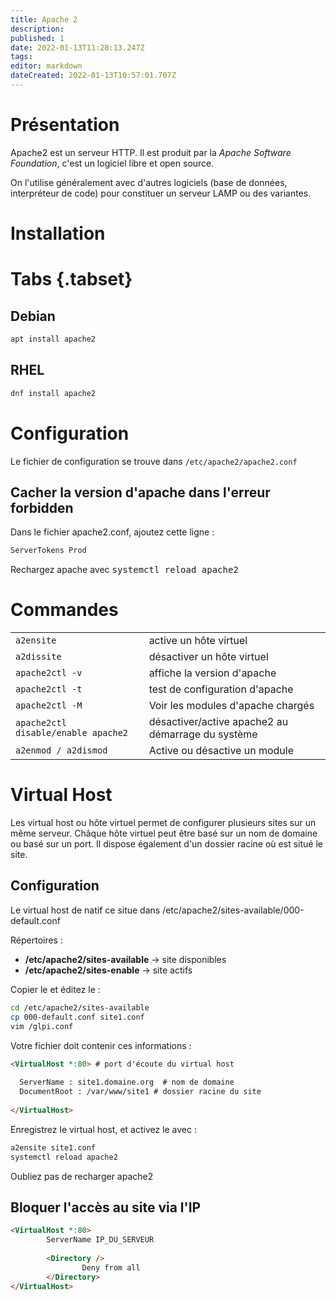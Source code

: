 ```yaml
---
title: Apache 2
description: 
published: 1
date: 2022-01-13T11:28:13.247Z
tags: 
editor: markdown
dateCreated: 2022-01-13T10:57:01.707Z
---
```


# Présentation
Apache2 est un serveur HTTP. Il est produit par la *Apache Software Foundation*, c'est un logiciel libre et open source.
 
On l'utilise généralement avec d'autres logiciels (base de données, interpréteur de code) pour constituer un serveur LAMP ou des variantes.
 
# Installation
# Tabs {.tabset}
## Debian
```bash
apt install apache2
```
 
## RHEL
```bash
dnf install apache2
```
# Configuration
Le fichier de configuration se trouve dans `/etc/apache2/apache2.conf`
 
## Cacher la version d'apache dans l'erreur forbidden
Dans le fichier apache2.conf, ajoutez cette ligne :
```bash
ServerTokens Prod
```
Rechargez apache avec <kbd>systemctl reload apache2</kbd>
 
 
# Commandes
|     |     |
| --- | --- |
| `a2ensite` | active un hôte virtuel  |
| `a2dissite` | désactiver un hôte virtuel |
| `apache2ctl -v` | affiche la version d'apache |
| `apache2ctl -t` | test de configuration d'apache |
| `apache2ctl -M` | Voir les modules d'apache chargés |
| `apache2ctl disable/enable apache2` | désactiver/active apache2 au démarrage du système |
| `a2enmod / a2dismod ` | Active ou désactive un module |
 
# Virtual Host
Les virtual host ou hôte virtuel permet de configurer plusieurs sites sur un même serveur. Châque hôte virtuel peut être basé sur un nom de domaine ou basé sur un port. Il dispose également d'un dossier racine où est situé le site.
 
## Configuration
Le virtual host de natif ce situe dans /etc/apache2/sites-available/000-default.conf
 
Répertoires :
- **/etc/apache2/sites-available** -> site disponibles
- **/etc/apache2/sites-enable** -> site actifs
 
Copier le et éditez le :
```bash
cd /etc/apache2/sites-available
cp 000-default.conf site1.conf
vim /glpi.conf
```
 
Votre fichier doit contenir ces informations :
 
```html
<VirtualHost *:80> # port d'écoute du virtual host
 
  ServerName : site1.domaine.org  # nom de domaine
  DocumentRoot : /var/www/site1 # dossier racine du site
 
</VirtualHost>
```
 
Enregistrez le virtual host, et activez le avec :
```bash
a2ensite site1.conf
systemctl reload apache2
```
Oubliez pas de recharger apache2
 
## Bloquer l'accès au site via l'IP
```html
<VirtualHost *:80>
        ServerName IP_DU_SERVEUR
 
        <Directory />
                Deny from all
        </Directory>
</VirtualHost>
```